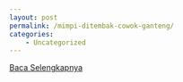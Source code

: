 ```yaml
---
layout: post
permalink: /mimpi-ditembak-cowok-ganteng/
categories:
    - Uncategorized
---
```


[Baca Selengkapnya](/10)